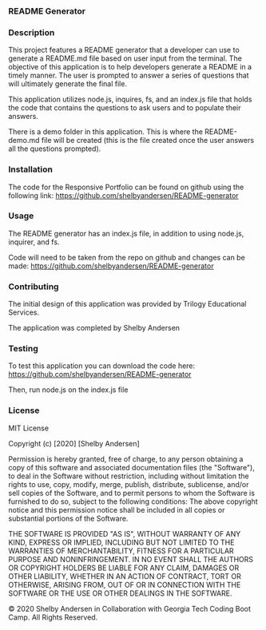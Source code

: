### README Generator

### Description

This project features a README generator that a developer can use to generate a README.md file based on user input from the terminal. The objective of this application is to help developers generate a README in a timely manner. The user is prompted to answer a series of questions that will ultimately generate the final file.

This application utilizes node.js, inquires, fs, and an index.js file that holds the code that contains the questions to ask users and to populate their answers.

There is a demo folder in this application. This is where the README-demo.md file will be created (this is the file created once the user answers all the questions prompted).

### Installation

The code for the Responsive Portfolio can be found on github using the following link: https://github.com/shelbyandersen/README-generator

### Usage

The README generator has an index.js file, in addition to using node.js, inquirer, and fs.

Code will need to be taken from the repo on github and changes can be made:
https://github.com/shelbyandersen/README-generator

### Contributing

The initial design of this application was provided by Trilogy Educational Services.

The application was completed by Shelby Andersen

### Testing

To test this application you can download the code here:
https://github.com/shelbyandersen/README-generator

Then, run node.js on the index.js file

### License

MIT License

Copyright (c) [2020] [Shelby Andersen]

Permission is hereby granted, free of charge, to any person obtaining a copy of this software and associated documentation files (the "Software"), to deal in the Software without restriction, including without limitation the rights to use, copy, modify, merge, publish, distribute, sublicense, and/or sell copies of the Software, and to permit persons to whom the Software is furnished to do so, subject to the following conditions: The above copyright notice and this permission notice shall be included in all copies or substantial portions of the Software.

THE SOFTWARE IS PROVIDED "AS IS", WITHOUT WARRANTY OF ANY KIND, EXPRESS OR IMPLIED, INCLUDING BUT NOT LIMITED TO THE WARRANTIES OF MERCHANTABILITY, FITNESS FOR A PARTICULAR PURPOSE AND NONINFRINGEMENT. IN NO EVENT SHALL THE AUTHORS OR COPYRIGHT HOLDERS BE LIABLE FOR ANY CLAIM, DAMAGES OR OTHER LIABILITY, WHETHER IN AN ACTION OF CONTRACT, TORT OR OTHERWISE, ARISING FROM, OUT OF OR IN CONNECTION WITH THE SOFTWARE OR THE USE OR OTHER DEALINGS IN THE SOFTWARE.

© 2020 Shelby Andersen in Collaboration with Georgia Tech Coding Boot Camp. All Rights Reserved.
